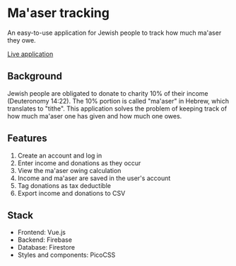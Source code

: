 # Ma'aser tracking

An easy-to-use application for Jewish people to track how much ma'aser they owe.

[Live application](https://maaser.money)

## Background
Jewish people are obligated to donate to charity 10% of their income (Deuteronomy 14:22). The 10% portion is called "ma'aser" in Hebrew, which translates to "tithe". This application solves the problem of keeping track of how much ma'aser one has given and how much one owes.

## Features
1. Create an account and log in
2. Enter income and donations as they occur
3. View the ma'aser owing calculation
4. Income and ma'aser are saved in the user's account
5. Tag donations as tax deductible
5. Export income and donations to CSV

## Stack
- Frontend: Vue.js
- Backend: Firebase
- Database: Firestore
- Styles and components: PicoCSS